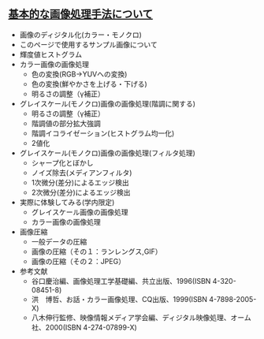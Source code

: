 ## [基本的な画像処理手法について](http://www.mis.med.akita-u.ac.jp/~kata/image/index-j.html)
- 画像のディジタル化(カラー・モノクロ)
- このページで使用するサンプル画像について
- 輝度値ヒストグラム
- カラー画像の画像処理
  - 色の変換(RGB->YUVへの変換)
  - 色の変換(鮮やかさを上げる・下げる)
  - 明るさの調整（γ補正）
- グレイスケール(モノクロ)画像の画像処理(階調に関する)
  - 明るさの調整（γ補正）
  - 階調値の部分拡大強調
  - 階調イコライゼーション(ヒストグラム均一化)
  - 2値化
- グレイスケール(モノクロ)画像の画像処理(フィルタ処理)
  - シャープ化とぼかし
  - ノイズ除去(メディアンフィルタ)
  - 1次微分(差分)によるエッジ検出
  - 2次微分(差分)によるエッジ検出
- 実際に体験してみる(学内限定)
  - グレイスケール画像の画像処理
  - カラー画像の画像処理
- 画像圧縮
  - 一般データの圧縮
  - 画像の圧縮（その１：ランレングス,GIF）
  - 画像の圧縮（その２：JPEG）
- 参考文献
  - 谷口慶治編、画像処理工学基礎編、共立出版、1996(ISBN 4-320-08451-8)
  - 洪　博哲、お話・カラー画像処理、CQ出版、1999(ISBN 4-7898-2005-X)
  - 八木伸行監修、映像情報メディア学会編、ディジタル映像処理、オーム社、2000(ISBN 4-274-07899-X)
